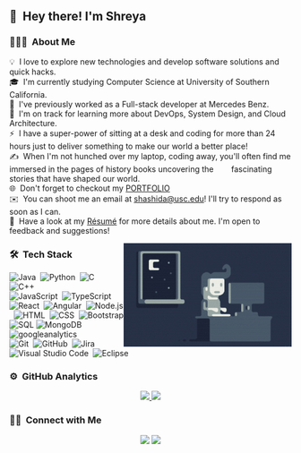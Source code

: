 ## 👋 &nbsp;Hey there! I'm Shreya

### 👩🏻‍💻 &nbsp;About Me

💡 &nbsp;I love to explore new technologies and develop software solutions and quick hacks.\
🎓 &nbsp;I'm currently studying Computer Science at University of Southern California.\
💼 &nbsp;I've previously worked as a Full-stack developer at Mercedes Benz.\
🌱 &nbsp;I'm on track for learning more about DevOps, System Design, and Cloud Architecture.\
⚡ &nbsp;I have a super-power of sitting at a desk and coding for more than 24 hours just to deliver something to make our world a better place!\
✍️ &nbsp;When I'm not hunched over my laptop, coding away, you'll often find me immersed in the pages of history books uncovering the &nbsp;&nbsp;&nbsp;&nbsp;&nbsp;&nbsp;&nbsp;fascinating stories that have shaped our world.\
🌐 &nbsp;Don't forget to checkout my [PORTFOLIO](https://shreya339.github.io/Portfolio/)\
✉️ &nbsp;You can shoot me an email at shashida@usc.edu! I'll try to respond as soon as I can.\
📄 &nbsp;Have a look at my [Résumé]([https://drive.google.com/file/d/1K6psj8RNljw15M2nU-Lm9RgOE8mJfwI_/view](https://drive.google.com/file/d/1R_QM0jpGuKibnPrb4jZuJx5V87LSOLkb/view?usp=drive_link)) for more details about me. I'm open to feedback and suggestions!

<img alt="Night Coding" src="https://raw.githubusercontent.com/AVS1508/AVS1508/master/assets/Night-Coding.gif" align="right"/>

### 🛠 &nbsp;Tech Stack

![Java](https://img.shields.io/badge/-Java-333333?style=flat&logo=java&logoColor=FFA518)&nbsp;
![Python](https://img.shields.io/badge/-Python-333333?style=flat&logo=python)&nbsp;
![C](https://img.shields.io/badge/-C-333333?style=flat&logo=C%2B%2B&logoColor=00599C)&nbsp;
![C++](https://img.shields.io/badge/-C++-333333?style=flat&logo=C%2B%2B&logoColor=00599C)&nbsp;\
![JavaScript](https://img.shields.io/badge/-JavaScript-333333?style=flat&logo=javascript)&nbsp;
![TypeScript](https://img.shields.io/badge/-TypeScript-333333?style=flat&logo=typescript)&nbsp;
![React](https://img.shields.io/badge/-React-333333?style=flat&logo=react)&nbsp;
![Angular](https://img.shields.io/badge/-Angular-333333?style=flat&logo=angular)&nbsp;
![Node.js](https://img.shields.io/badge/-Node.js-333333?style=flat&logo=node.js)&nbsp;
![HTML](https://img.shields.io/badge/-HTML-333333?style=flat&logo=HTML5)&nbsp;
![CSS](https://img.shields.io/badge/-CSS-333333?style=flat&logo=CSS3&logoColor=1572B6)&nbsp;
![Bootstrap](https://img.shields.io/badge/-Bootstrap-333333?style=flat&logo=bootstrap&logoColor=563D7C)\
![SQL](https://img.shields.io/badge/-SQL-333333?style=flat&logo=MySQL)
![MongoDB](https://img.shields.io/badge/-MongoDB-333333?style=flat&logo=MongoDB)
![googleanalytics](https://img.shields.io/badge/-GoogleAnalytics-333333?style=flat&logo=googleanalytics)\
![Git](https://img.shields.io/badge/-Git-333333?style=flat&logo=git)&nbsp;
![GitHub](https://img.shields.io/badge/-GitHub-333333?style=flat&logo=github)&nbsp;
![Jira](https://img.shields.io/badge/-Jira-333333?style=flat&logo=jira)&nbsp;\
![Visual Studio Code](https://img.shields.io/badge/-Visual%20Studio%20Code-333333?style=flat&logo=visual-studio-code&logoColor=007ACC)&nbsp;
![Eclipse](https://img.shields.io/badge/-Eclipse-333333?style=flat&logo=eclipse-ide&logoColor=2C2255)

### ⚙️ &nbsp;GitHub Analytics

<p align="center">
<a href="https://github.com/AVS1508">
  <img height="180em" src="https://github-readme-stats-eight-theta.vercel.app/api?username=Shreya339&show_icons=true&theme=vue-dark&include_all_commits=true&count_private=true" />
  <img height="180em" src="https://github-readme-stats-eight-theta.vercel.app/api/top-langs/?username=Shreya339&layout=compact&exclude_lang=java+r&theme=vue-dark" />
</a>
</p>

### 🤝🏻 &nbsp;Connect with Me

<p align="center">
<!-- <a href="https://www.adityavsingh.com"><img src="https://img.shields.io/badge/-adityavsingh.com-3423A6?style=flat-square&logo=Google-Chrome&logoColor=white"/></a> -->
<a href="https://www.linkedin.com/in/shreya-shashidar-683897189"><img src="https://img.shields.io/badge/-Shreya%20Shashidar-0077B5?style=flat-square&logo=Linkedin&logoColor=white"/></a>
<a href="mailto:shashida@usc.edu"><img src="https://img.shields.io/badge/-shashida@usc.edu-D14836?style=flat-square&logo=Gmail&logoColor=white"/></a>
</p>

